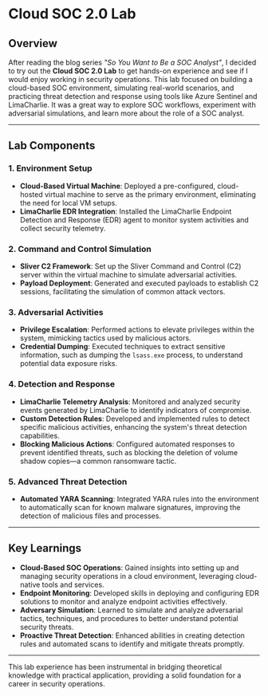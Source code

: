 # Cloud SOC 2.0 Lab

## Overview

After reading the blog series *"So You Want to Be a SOC Analyst"*, I decided to try out the **Cloud SOC 2.0 Lab** to get hands-on experience and see if I would enjoy working in security operations. This lab focused on building a cloud-based SOC environment, simulating real-world scenarios, and practicing threat detection and response using tools like Azure Sentinel and LimaCharlie. It was a great way to explore SOC workflows, experiment with adversarial simulations, and learn more about the role of a SOC analyst.

---

## Lab Components

### 1. Environment Setup
- **Cloud-Based Virtual Machine**: Deployed a pre-configured, cloud-hosted virtual machine to serve as the primary environment, eliminating the need for local VM setups.
- **LimaCharlie EDR Integration**: Installed the LimaCharlie Endpoint Detection and Response (EDR) agent to monitor system activities and collect security telemetry.

### 2. Command and Control Simulation
- **Sliver C2 Framework**: Set up the Sliver Command and Control (C2) server within the virtual machine to simulate adversarial activities.
- **Payload Deployment**: Generated and executed payloads to establish C2 sessions, facilitating the simulation of common attack vectors.

### 3. Adversarial Activities
- **Privilege Escalation**: Performed actions to elevate privileges within the system, mimicking tactics used by malicious actors.
- **Credential Dumping**: Executed techniques to extract sensitive information, such as dumping the `lsass.exe` process, to understand potential data exposure risks.

### 4. Detection and Response
- **LimaCharlie Telemetry Analysis**: Monitored and analyzed security events generated by LimaCharlie to identify indicators of compromise.
- **Custom Detection Rules**: Developed and implemented rules to detect specific malicious activities, enhancing the system's threat detection capabilities.
- **Blocking Malicious Actions**: Configured automated responses to prevent identified threats, such as blocking the deletion of volume shadow copies—a common ransomware tactic.

### 5. Advanced Threat Detection
- **Automated YARA Scanning**: Integrated YARA rules into the environment to automatically scan for known malware signatures, improving the detection of malicious files and processes.

---

## Key Learnings

- **Cloud-Based SOC Operations**: Gained insights into setting up and managing security operations in a cloud environment, leveraging cloud-native tools and services.
- **Endpoint Monitoring**: Developed skills in deploying and configuring EDR solutions to monitor and analyze endpoint activities effectively.
- **Adversary Simulation**: Learned to simulate and analyze adversarial tactics, techniques, and procedures to better understand potential security threats.
- **Proactive Threat Detection**: Enhanced abilities in creating detection rules and automated scans to identify and mitigate threats promptly.

---

This lab experience has been instrumental in bridging theoretical knowledge with practical application, providing a solid foundation for a career in security operations.
